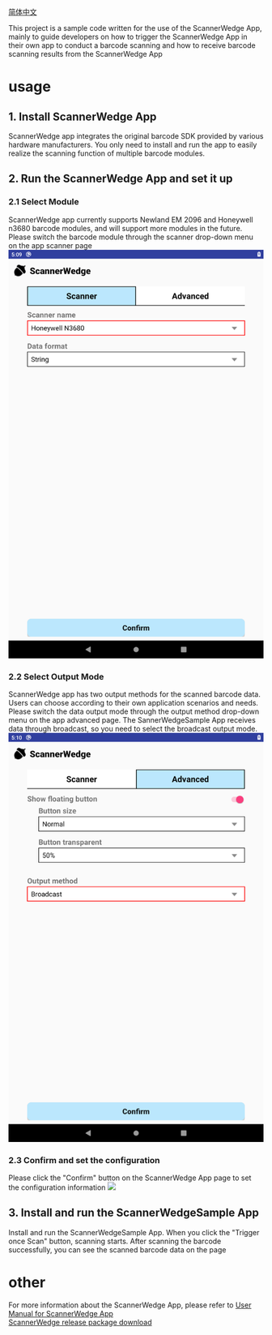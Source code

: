 [简体中文](https://github.com/AIM-Android/ScannerWedgeSample/blob/main/README_ZH.md)

This project is a sample code written for the use of the ScannerWedge App, mainly to guide developers on how to trigger the ScannerWedge App in their own app to conduct a barcode scanning and how to receive barcode scanning results from the ScannerWedge App 

# usage
## 1. Install ScannerWedge App
ScannerWedge app integrates the original barcode SDK provided by various hardware manufacturers. You only need to install and run the app to easily realize the scanning function of multiple barcode modules.

## 2. Run the ScannerWedge App and set it up 
### 2.1  Select Module
ScannerWedge app currently supports Newland EM 2096 and Honeywell n3680 barcode modules, and will support more modules in the future. Please switch the barcode module through the scanner drop-down menu on the app scanner page
![](https://github.com/AIM-Android/ScannerWedgeSample/blob/main/images/scanner.png)

### 2.2 Select Output Mode
ScannerWedge app has two output methods for the scanned barcode data. Users can choose according to their own application scenarios and needs. Please switch the data output mode through the output method drop-down menu on the app advanced page.  The SannerWedgeSample App receives data through broadcast, so you need to select the broadcast output mode.
![](https://github.com/AIM-Android/ScannerWedgeSample/blob/main/images/output_method.png)

### 2.3  Confirm and set the configuration 
Please click the "Confirm" button on the ScannerWedge App page to set the configuration information 
![](https://github.com/AIM-Android/ScannerWedgeSample/blob/main/images/confrim.png)

## 3. Install and run the ScannerWedgeSample App
Install and run the ScannerWedgeSample App. When you click the "Trigger once Scan" button, scanning starts. After scanning the barcode successfully, you can see the scanned barcode data on the page

# other
For more information about the ScannerWedge App, please refer to 
[User Manual  for ScannerWedge App](https://github.com/AIM-Android/ScannerWedgeSample/blob/main/doc/ScannerWedge_quick_start_guide_v1.0.pdf)  
[ScannerWedge release package download](https://github.com/AIM-Android/ScannerWedgeSample/blob/main/release/v1.0/ScannerWedge_20220316_V1.0.7z)